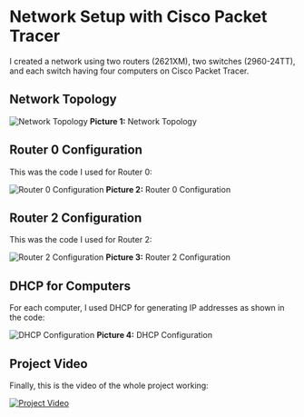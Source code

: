 # Network Setup with Cisco Packet Tracer

I created a network using two routers (2621XM), two switches (2960-24TT), and each switch having four computers on Cisco Packet Tracer.

## Network Topology
![Network Topology](https://github.com/user-attachments/assets/f30e2820-882f-4402-b005-80e8385597a2)
**Picture 1:** Network Topology

## Router 0 Configuration
This was the code I used for Router 0:

![Router 0 Configuration](https://github.com/user-attachments/assets/1fb16c3f-39c8-4477-b333-1c61c0366bd4)
**Picture 2:** Router 0 Configuration

## Router 2 Configuration
This was the code I used for Router 2:

![Router 2 Configuration](https://github.com/user-attachments/assets/dc440813-9a98-49ba-b7a0-63d654a098f5)
**Picture 3:** Router 2 Configuration

## DHCP for Computers
For each computer, I used DHCP for generating IP addresses as shown in the code:

![DHCP Configuration](https://github.com/user-attachments/assets/07744793-f6de-4f7b-b065-61f6e7028b70)
**Picture 4:** DHCP Configuration

## Project Video
Finally, this is the video of the whole project working:

[![Project Video](https://github.com/user-attachments/assets/1fdc2e4c-893d-4d0b-bda1-93c6c740abfb)](https://github.com/user-attachments/assets/1fdc2e4c-893d-4d0b-bda1-93c6c740abfb)

